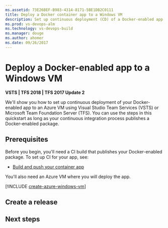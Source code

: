 ```yaml
---
ms.assetid: 73E26BEF-B983-4314-8171-5BE1DB2C0111
title: Deploy a Docker container app to a Windows VM
description: Set up continuous deployment (CD) of a Docker-enabled app to a Microsoft Azure Virtual Machine from Release Management in Visual Studio Team Services (VSTS) or Microsoft Team Foundation Server (TFS)
ms.prod: vs-devops-alm
ms.technology: vs-devops-build
ms.manager: douge
ms.author: ahomer
ms.date: 09/26/2017
---
```


# Deploy a Docker-enabled app to a Windows VM

**VSTS | TFS 2018 | TFS 2017 Update 2**

We'll show you how to set up continuous deployment of your Docker-enabled app to an Azure VM using
Visual Studio Team Services (VSTS) or Microsoft Team Foundation Server (TFS). You can use the steps in this quickstart
as long as your continuous integration process publishes a Docker-enabled package.

## Prerequisites

Before you begin, you'll need a CI build that publishes your Docker-enabled package.
To set up CI for your app, see:

* [Build and push your container app](../containers/build-container.md)

You'll also need an Azure VM where you will deploy the app.

[!INCLUDE [create-azure-windows-vm](../_shared/create-azure-windows-vm.md)]

## Create a release

## Next steps
